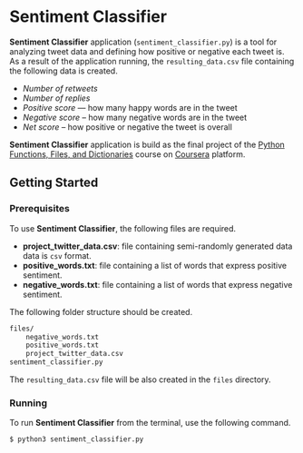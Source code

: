 # Sentiment Classifier

**Sentiment Classifier** application (```sentiment_classifier.py```) is a tool for analyzing tweet data and defining how positive or negative each tweet is. As a result of the application running, the ```resulting_data.csv``` file containing the following data is created.
* *Number of retweets*
* *Number of replies*
* *Positive score* — how many happy words are in the tweet 
* *Negative score* –  how many negative words are in the tweet
* *Net score* – how positive or negative the tweet is overall

**Sentiment Classifier** application is build as the final project of the [Python Functions, Files, and Dictionaries](https://www.coursera.org/learn/python-functions-files-dictionaries/home/welcome) course on [Coursera](https://www.coursera.org/) platform.

## Getting Started
### Prerequisites
To use **Sentiment Classifier**, the following files are required.
* **project_twitter_data.csv**: file containing semi-randomly generated data data is ```csv``` format.
* **positive_words.txt**: file containing a list of words that express positive sentiment.
* **negative_words.txt**: file containing a list of words that express negative sentiment.

The following folder structure should be created.
```sh
files/
    negative_words.txt
    positive_words.txt
    project_twitter_data.csv
sentiment_classifier.py
```
The ```resulting_data.csv``` file will be also created in the ```files``` directory.

### Running
To run **Sentiment Classifier** from the terminal, use the following command.
```sh
$ python3 sentiment_classifier.py
```
